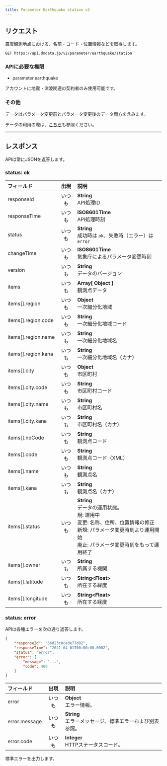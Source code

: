 ```yaml
---
title: Parameter Earthquake station v2
---
```


## リクエスト

震度観測地点における、名前・コード・位置情報などを取得します。

`GET https://api.dmdata.jp/v2/parameter/earthquake/station`

### APIに必要な権限
* parameter.earthquake

アカウントに地震・津波関連の契約者のみ使用可能です。

### その他
データはパラメータ変更前とパラメータ変更後のデータ両方を含みます。

データの利用の際は、[こちら](/parameter.md)も参照ください。

---

## レスポンス
APIは常にJSONを返答します。

### status: ok
|フィールド|出現|説明|
|:--|:-:|:--|
|responseId|いつも|**String** <br/> API処理ID|
|responseTime|いつも|**ISO8601Time** <br/> API処理時刻|
|status|いつも|**String** <br/> 成功時は `ok`、失敗時（エラー）は `error`|
|changeTime|いつも|**ISO8601Time** <br/> 気象庁によるパラメータ変更時刻|
|version|いつも|**String** <br/> データのバージョン|
|items|いつも|**Array[ Object ]** <br/> 観測点データ|
|items[].region|いつも|**Object** <br/> 一次細分化地域|
|items[].region.code|いつも|**String** <br/> 一次細分化地域コード|
|items[].region.name|いつも|**String** <br/> 一次細分化地域名|
|items[].region.kana|いつも|**String** <br/> 一次細分化地域名（カナ）|
|items[].city|いつも|**Object** <br/> 市区町村|
|items[].city.code|いつも|**String** <br/> 市区町村コード|
|items[].city.name|いつも|**String** <br/> 市区町村名|
|items[].city.kana|いつも|**String** <br/> 市区町村名（カナ）|
|items[].noCode|いつも|**String** <br/> 観測点コード|
|items[].code|いつも|**String** <br/> 観測点コード（XML）|
|items[].name|いつも|**String** <br/> 観測点名|
|items[].kana|いつも|**String** <br/> 観測点名（カナ）|
|items[].status|いつも|**String** <br/> データの運用状態。 <br/>現: 運用中 <br/>変更: 名称、住所、位置情報の修正 <br/>新規: パラメータ変更時刻より運用開始 <br/>廃止: パラメータ変更時刻をもって運用終了|
|items[].owner|いつも|**String** <br/> 所属する機関|
|items[].latitude|いつも|**String<Float\>** <br/> 所在する緯度|
|items[].longitude|いつも|**String<Float\>** <br/> 所在する経度|

### status: error
APIは各種エラーを次の通り返答します。

```json
{
    "responseId": "66d23c0cede77d82",
    "responseTime": "2021-04-01T00:00:00.000Z",
    "status": "error",
    "error": {
        "message": "...",
        "code": 400
    }
}
```

|フィールド|出現|説明|
|:--|:-:|:--|
|error|いつも|**Object** <br/> エラー情報。|
|error.message|いつも|**String** <br/> エラーメッセージ、標準エラーおよび別表参照。|
|error.code|いつも|**Integer** <br/> HTTPステータスコード。|

標準エラーを出力します。
